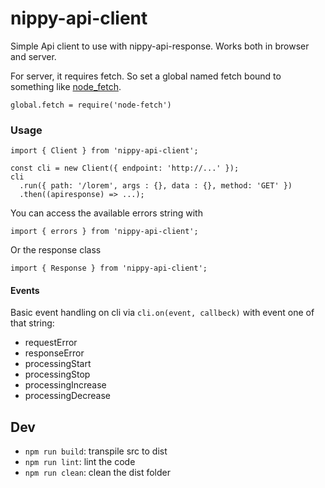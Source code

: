 # nippy-api-client

Simple Api client to use with nippy-api-response. Works both in browser and server.

For server, it requires fetch. So set a global named fetch bound to something like [node_fetch](https://www.npmjs.com/package/node-fetch).

```global.fetch = require('node-fetch')```

### Usage

```
import { Client } from 'nippy-api-client';

const cli = new Client({ endpoint: 'http://...' });
cli
  .run({ path: '/lorem', args : {}, data : {}, method: 'GET' })
  .then((apiresponse) => ...);
```

You can access the available errors string with

```
import { errors } from 'nippy-api-client';
```

Or the response class
```
import { Response } from 'nippy-api-client';
```

#### Events

Basic event handling on cli via ```cli.on(event, callbeck)``` with event one of that string:

- requestError
- responseError
- processingStart
- processingStop
- processingIncrease
- processingDecrease

## Dev

- ```npm run build```: transpile src to dist
- ```npm run lint```: lint the code
- ```npm run clean```: clean the dist folder
